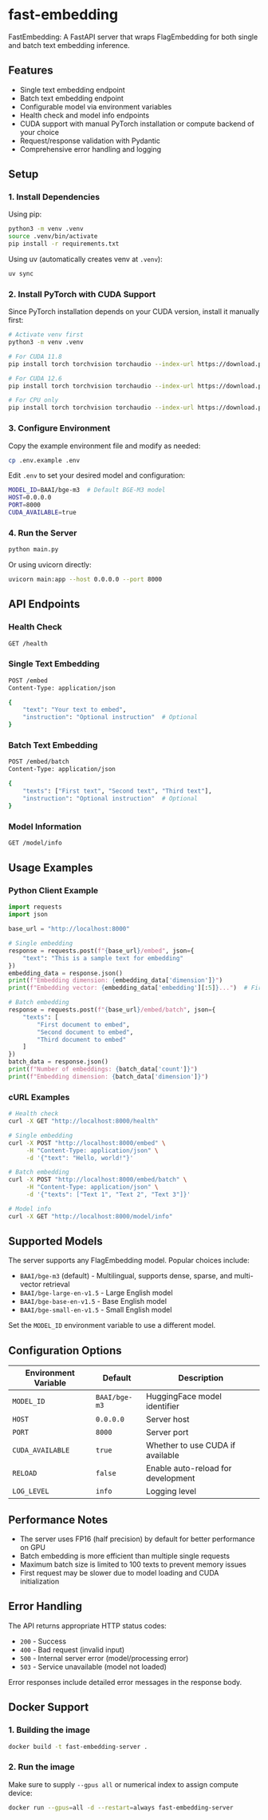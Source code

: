 # fast-embedding

FastEmbedding: A FastAPI server that wraps FlagEmbedding for both single and batch text embedding inference.

## Features

- Single text embedding endpoint
- Batch text embedding endpoint
- Configurable model via environment variables
- Health check and model info endpoints
- CUDA support with manual PyTorch installation or compute backend of your choice
- Request/response validation with Pydantic
- Comprehensive error handling and logging

## Setup

### 1. Install Dependencies

Using pip:

```bash
python3 -m venv .venv
source .venv/bin/activate
pip install -r requirements.txt
```

Using uv (automatically creates venv at `.venv`):

```bash
uv sync
```

### 2. Install PyTorch with CUDA Support

Since PyTorch installation depends on your CUDA version, install it manually first:

```bash
# Activate venv first
python3 -m venv .venv

# For CUDA 11.8
pip install torch torchvision torchaudio --index-url https://download.pytorch.org/whl/cu118

# For CUDA 12.6
pip install torch torchvision torchaudio --index-url https://download.pytorch.org/whl/cu126

# For CPU only
pip install torch torchvision torchaudio --index-url https://download.pytorch.org/whl/cpu
```

### 3. Configure Environment

Copy the example environment file and modify as needed:

```bash
cp .env.example .env
```

Edit `.env` to set your desired model and configuration:

```bash
MODEL_ID=BAAI/bge-m3  # Default BGE-M3 model
HOST=0.0.0.0
PORT=8000
CUDA_AVAILABLE=true
```

### 4. Run the Server

```bash
python main.py
```

Or using uvicorn directly:

```bash
uvicorn main:app --host 0.0.0.0 --port 8000
```

## API Endpoints

### Health Check
```bash
GET /health
```

### Single Text Embedding
```bash
POST /embed
Content-Type: application/json

{
    "text": "Your text to embed",
    "instruction": "Optional instruction"  # Optional
}
```

### Batch Text Embedding
```bash
POST /embed/batch
Content-Type: application/json

{
    "texts": ["First text", "Second text", "Third text"],
    "instruction": "Optional instruction"  # Optional
}
```

### Model Information
```bash
GET /model/info
```

## Usage Examples

### Python Client Example

```python
import requests
import json

base_url = "http://localhost:8000"

# Single embedding
response = requests.post(f"{base_url}/embed", json={
    "text": "This is a sample text for embedding"
})
embedding_data = response.json()
print(f"Embedding dimension: {embedding_data['dimension']}")
print(f"Embedding vector: {embedding_data['embedding'][:5]}...")  # First 5 elements

# Batch embedding
response = requests.post(f"{base_url}/embed/batch", json={
    "texts": [
        "First document to embed",
        "Second document to embed", 
        "Third document to embed"
    ]
})
batch_data = response.json()
print(f"Number of embeddings: {batch_data['count']}")
print(f"Embedding dimension: {batch_data['dimension']}")
```

### cURL Examples

```bash
# Health check
curl -X GET "http://localhost:8000/health"

# Single embedding
curl -X POST "http://localhost:8000/embed" \
     -H "Content-Type: application/json" \
     -d '{"text": "Hello, world!"}'

# Batch embedding
curl -X POST "http://localhost:8000/embed/batch" \
     -H "Content-Type: application/json" \
     -d '{"texts": ["Text 1", "Text 2", "Text 3"]}'

# Model info
curl -X GET "http://localhost:8000/model/info"
```

## Supported Models

The server supports any FlagEmbedding model. Popular choices include:

- `BAAI/bge-m3` (default) - Multilingual, supports dense, sparse, and multi-vector retrieval
- `BAAI/bge-large-en-v1.5` - Large English model
- `BAAI/bge-base-en-v1.5` - Base English model  
- `BAAI/bge-small-en-v1.5` - Small English model

Set the `MODEL_ID` environment variable to use a different model.

## Configuration Options

| Environment Variable | Default | Description |
|---------------------|---------|-------------|
| `MODEL_ID` | `BAAI/bge-m3` | HuggingFace model identifier |
| `HOST` | `0.0.0.0` | Server host |
| `PORT` | `8000` | Server port |
| `CUDA_AVAILABLE` | `true` | Whether to use CUDA if available |
| `RELOAD` | `false` | Enable auto-reload for development |
| `LOG_LEVEL` | `info` | Logging level |

## Performance Notes

- The server uses FP16 (half precision) by default for better performance on GPU
- Batch embedding is more efficient than multiple single requests
- Maximum batch size is limited to 100 texts to prevent memory issues
- First request may be slower due to model loading and CUDA initialization

## Error Handling

The API returns appropriate HTTP status codes:

- `200` - Success
- `400` - Bad request (invalid input)
- `500` - Internal server error (model/processing error)
- `503` - Service unavailable (model not loaded)

Error responses include detailed error messages in the response body.

## Docker Support

### 1. Building the image

```bash
docker build -t fast-embedding-server .
```

### 2. Run the image

Make sure to supply `--gpus all` or numerical index to assign compute device:

```bash
docker run --gpus=all -d --restart=always fast-embedding-server
```
